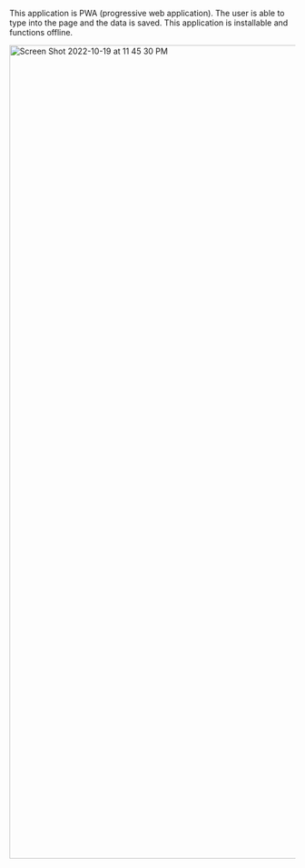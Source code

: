 This application is PWA (progressive web application). The user is able to type into the page and the data is saved. This application is installable and functions offline. 


<img width="1432" alt="Screen Shot 2022-10-19 at 11 45 30 PM" src="https://user-images.githubusercontent.com/109631700/196866945-fc5d68ae-137c-49f1-aff6-e9f7f7487a3f.png">

